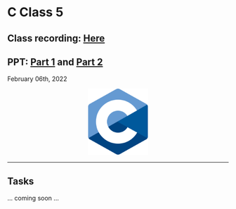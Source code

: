 # C Class 5

## Class recording: [Here](https://drive.google.com/file/d/1iz2YkNuhdnLQBOLDvPJdzPjHaZSdXQ4Y/view?usp=sharing)
## PPT: [Part 1](./2022_01_30_CClass-4/CC_FirstYe_Class4.pdf) and [Part 2](CC_FirstYe_Class5.pdf)

February 06th, 2022

<div align="center"><img src="../C_logo.png" alt="C language logo" height=150/></div>

<hr>

## Tasks

... coming soon ...
